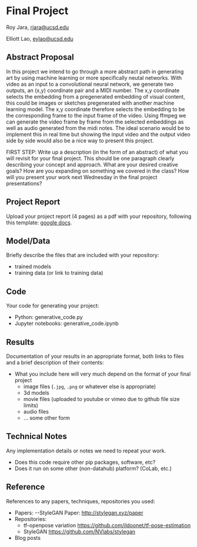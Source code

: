 # Final Project

Roy Jara, rjara@ucsd.edu

Elliott Lao, eylao@ucsd.edu

## Abstract Proposal

In this project we intend to go through a more abstract path in generating art by using machine learning or more specifically neutal networks. With video as an input to a convolutional neural network, we generate two outputs, an (x,y) coordinate pair and a MIDI number. The x,y coordinate selects the embedding from a pregenerated embedding of visual content, this could be images or sketches pregenerated with another machine learning model. The x,y coordinate therefore selects the embedding to be the corresponding frame to the input frame of the video. Using ffmpeg we can generate the video frame by frame from the selected embeddings as well as audio generated from the midi notes. The ideal scenario would be to implement this in real time but showing the input video and the output video side by side would also be a nice way to present this project. 

FIRST STEP: Write up a description (in the form of an abstract) of what you will revisit for your final project. This should be one paragraph clearly describing your concept and approach. What are your desired creative goals? How are you expanding on something we covered in the class? How will you present your work next Wednesday in the final project presentations? 

## Project Report

Upload your project report (4 pages) as a pdf with your repository, following this template: [google docs](https://docs.google.com/document/d/133H59WZBmH6MlAgFSskFLMQITeIC5d9b2iuzsOfa4E8/edit?usp=sharing).

## Model/Data

Briefly describe the files that are included with your repository:
- trained models
- training data (or link to training data)

## Code

Your code for generating your project:
- Python: generative_code.py
- Jupyter notebooks: generative_code.ipynb

## Results

Documentation of your results in an appropriate format, both links to files and a brief description of their contents:
- What you include here will very much depend on the format of your final project
  - image files (`.jpg`, `.png` or whatever else is appropriate)
  - 3d models
  - movie files (uploaded to youtube or vimeo due to github file size limits)
  - audio files
  - ... some other form

## Technical Notes

Any implementation details or notes we need to repeat your work. 
- Does this code require other pip packages, software, etc?
- Does it run on some other (non-datahub) platform? (CoLab, etc.)

## Reference

References to any papers, techniques, repositories you used:
- Papers:
--StyleGAN Paper: http://stylegan.xyz/paper
- Repositories:
  - tf-openpose variation https://github.com/ildoonet/tf-pose-estimation
  - StyleGAN https://github.com/NVlabs/stylegan
- Blog posts
